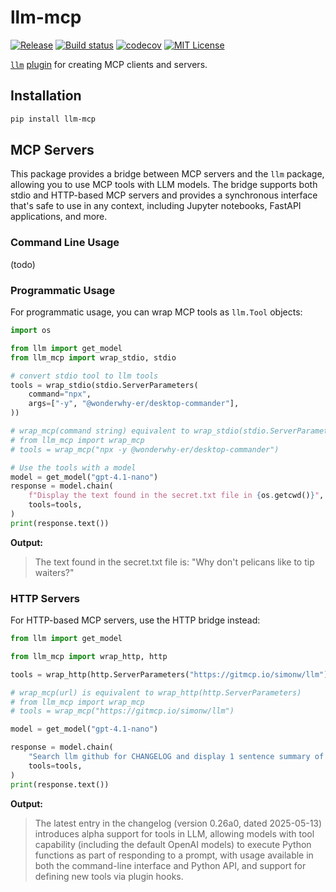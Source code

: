 # llm-mcp

[![Release](https://img.shields.io/github/v/release/imaurer/llm-mcp)](https://img.shields.io/github/v/release/imaurer/llm-mcp)
[![Build status](https://img.shields.io/github/actions/workflow/status/imaurer/llm-mcp/main.yml?branch=main)](https://github.com/imaurer/llm-mcp/actions/workflows/main.yml?query=branch%3Amain)
[![codecov](https://codecov.io/gh/imaurer/llm-mcp/branch/main/graph/badge.svg)](https://codecov.io/gh/imaurer/llm-mcp)
[![MIT License](https://img.shields.io/github/license/imaurer/llm-mcp)](https://img.shields.io/github/license/imaurer/llm-mcp)

[
`llm`](https://llm.datasette.io/) [plugin](https://llm.datasette.io/en/stable/plugins/directory.html)
for creating MCP clients and servers.

## Installation

```bash
pip install llm-mcp
```

## MCP Servers

This package provides a bridge between MCP servers and the `llm` package,
allowing you to use MCP tools with LLM models. The bridge supports both stdio
and HTTP-based MCP servers and provides a synchronous interface that's safe to
use in any context, including Jupyter notebooks, FastAPI applications, and
more.

### Command Line Usage

(todo)

### Programmatic Usage

For programmatic usage, you can wrap MCP tools as `llm.Tool` objects:

```python
import os

from llm import get_model
from llm_mcp import wrap_stdio, stdio

# convert stdio tool to llm tools
tools = wrap_stdio(stdio.ServerParameters(
    command="npx",
    args=["-y", "@wonderwhy-er/desktop-commander"],
))

# wrap_mcp(command string) equivalent to wrap_stdio(stdio.ServerParameters)
# from llm_mcp import wrap_mcp
# tools = wrap_mcp("npx -y @wonderwhy-er/desktop-commander")

# Use the tools with a model
model = get_model("gpt-4.1-nano")
response = model.chain(
    f"Display the text found in the secret.txt file in {os.getcwd()}",
    tools=tools,
)
print(response.text())
```

**Output:**
> The text found in the secret.txt file is: "Why don't pelicans like to tip
> waiters?"

### HTTP Servers

For HTTP-based MCP servers, use the HTTP bridge instead:

```python
from llm import get_model

from llm_mcp import wrap_http, http

tools = wrap_http(http.ServerParameters("https://gitmcp.io/simonw/llm"))

# wrap_mcp(url) is equivalent to wrap_http(http.ServerParameters)
# from llm_mcp import wrap_mcp
# tools = wrap_mcp("https://gitmcp.io/simonw/llm")

model = get_model("gpt-4.1-nano")

response = model.chain(
    "Search llm github for CHANGELOG and display 1 sentence summary of the latest entry.",
    tools=tools,
)
print(response.text())
```

**Output:**
> The latest entry in the changelog (version 0.26a0, dated 2025-05-13)
> introduces alpha support for tools in LLM, allowing models with tool
> capability (including the default OpenAI models) to execute Python functions
> as
> part of responding to a prompt, with usage available in both the command-line
> interface and Python API, and support for defining new tools via plugin
> hooks.
